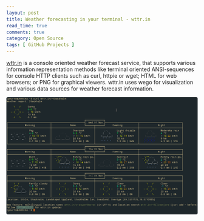 ```yaml
---
layout: post
title: Weather forecasting in your terminal - wttr.in
read_time: true  
comments: true
category: Open Source
tags: [ GitHub Projects ]
---
```


[wttr.in](https://github.com/chubin/wttr.in) is a console oriented weather forecast service, that supports various information representation methods like terminal oriented ANSI-sequences for console HTTP clients such as curl, httpie or wget; HTML for web browsers; or PNG for graphical viewers. wttr.in uses wego for visualization and various data sources for weather forecast information.

![wttr.in](/assets/wttr.in.png)
